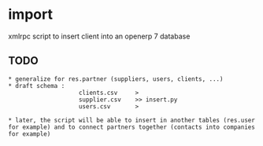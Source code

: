 import
======

xmlrpc script to insert client into an openerp 7 database

TODO
----
    * generalize for res.partner (suppliers, users, clients, ...)
    * draft schema :
                        clients.csv     >
                        supplier.csv    >> insert.py
                        users.csv       >
    
    * later, the script will be able to insert in another tables (res.user for example) and to connect partners together (contacts into companies for example)